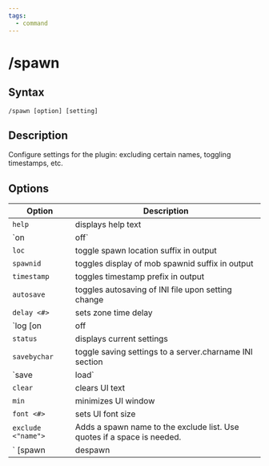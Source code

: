 ```yaml
---
tags:
  - command
---
```


# /spawn

## Syntax

<!--cmd-syntax-start-->
```eqcommand
/spawn [option] [setting]
```
<!--cmd-syntax-end-->

## Description

<!--cmd-desc-start-->
Configure settings for the plugin: excluding certain names, toggling timestamps, etc.
<!--cmd-desc-end-->

## Options

| Option | Description |
|--------|-------------|
| `help` | displays help text |
| `on|off` | Turns spawn announcements on and off. If no option is given, `/spawn` will toggle this setting. |
| `loc` | toggle spawn location suffix in output |
| `spawnid` | toggles display of mob spawnid suffix in output |
| `timestamp` | toggles timestamp prefix in output |
| `autosave` | toggles autosaving of INI file upon setting change |
| `delay <#>` | sets zone time delay |
| `log [on|off|auto|setpath <path>]` | Turns logging on, off, or enables automatic logging. `/spawn setpath <path>` will set a new location for the log file. |
| `status` | displays current settings |
| `savebychar` | toggle saving settings to a server.charname INI section |
| `save|load` | save or load configuration from the INI |
| `clear` | clears UI text |
| `min` | minimizes UI window |
| `font <#>` | sets UI font size |
| `exclude <"name">` | Adds a spawn name to the exclude list. Use quotes if a space is needed. |
| `<toggletype> [spawn | despawn | minlevel <#> | maxlevel <#> | color <FF00FF>]` | Toggles output of this type of spawn. minlevel and maxlevel limit the level of the type shown. color changes the display color, and can be any RGB hex value. e.g. `/spawn pc color 00ff5c`<br><br>Valid toggle types<br>:all - pc - npc - mount - pet - merc - flyer - campfire - banner - aura - object - untargetable - chest - trap - timer - trigger - corpse - item - unknown |
